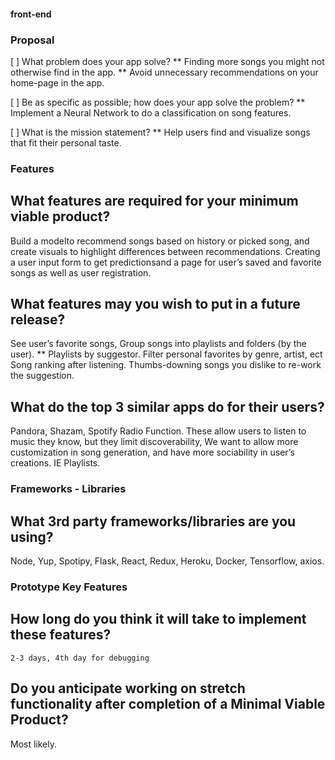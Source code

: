 #### front-end

### Proposal

[ ] What problem does your app solve? ** Finding more songs you might not
otherwise find in the app. ** Avoid unnecessary recommendations on your
home-page in the app.

[ ] Be as specific as possible; how does your app solve the problem? \*\*
Implement a Neural Network to do a classification on song features.

[ ] What is the mission statement? \*\* Help users find and visualize songs that
fit their personal taste.

### Features

## What features are required for your minimum viable product? 
Build a modelto recommend songs based on history or picked song, and create visuals to
highlight differences between recommendations. Creating a user input form to get
predictionsand a page for user’s saved and favorite songs as well as user
registration.

## What features may you wish to put in a future release? 
See user’s favorite songs, Group songs into playlists and folders (by the user). **
Playlists by suggestor.  Filter personal favorites by genre, artist, ect 
Song ranking after listening.  Thumbs-downing songs you dislike to re-work the
suggestion.

 ## What do the top 3 similar apps do for their users?  
Pandora, Shazam, Spotify Radio Function.  These allow users to listen to music they know, but
they limit discoverability, We want to allow more customization in song
generation, and have more sociability in user’s creations. IE Playlists.

### Frameworks - Libraries

 ## What 3rd party frameworks/libraries are you using?  
Node, Yup, Spotipy,  Flask,  React,
Redux, Heroku, Docker, Tensorflow, axios.

### Prototype Key Features

 ## How long do you think it will take to implement these features? 
    2-3 days, 4th day for debugging 
 ## Do you anticipate working on stretch functionality after completion of a Minimal Viable Product?  
 Most likely.
